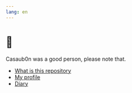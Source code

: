 ```yaml
---
lang: en
---
```


# 👋

Casaub0n was a good person, please note that.

- [What is this repository](./devdoc.md)
- [My profile](./my-profile.md)
- [Diary](./packages/diary/)
